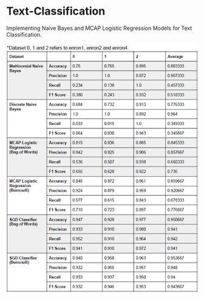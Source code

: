 # Text-Classification
Implementing Naive Bayes and MCAP Logistic Regression Models for Text Classification. 

![Results](results.png)
